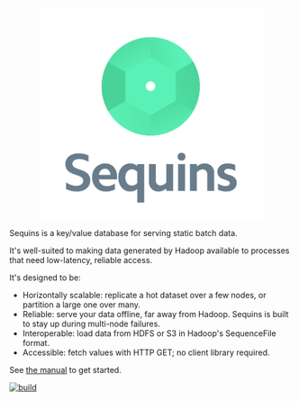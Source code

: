 <div align="center"><img src="doc/sequins.png" width="400px"/></div>

Sequins is a key/value database for serving static batch data.

It's well-suited to making data generated by Hadoop available to processes that
need low-latency, reliable access.

It's designed to be:

 - Horizontally scalable: replicate a hot dataset over a few nodes, or partition
   a large one over many.
 - Reliable: serve your data offline, far away from Hadoop. Sequins is built to
   stay up during multi-node failures.
 - Interoperable: load data from HDFS or S3 in Hadoop's SequenceFile format.
 - Accessible: fetch values with HTTP GET; no client library required.

See [the manual](https://stripe.github.io/sequins/manual) to get started.

[![build](https://travis-ci.org/stripe/sequins.svg?branch=master)](https://travis-ci.org/stripe/sequins)
